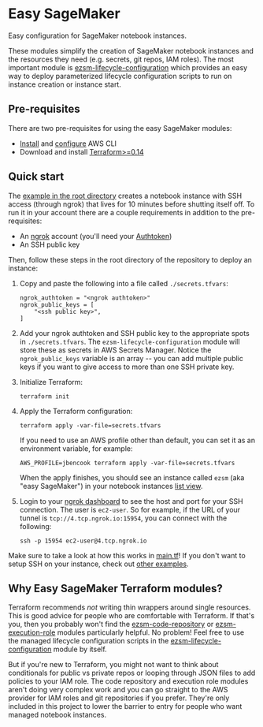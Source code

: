# Easy SageMaker

Easy configuration for SageMaker notebook instances.

These modules simplify the creation of SageMaker notebook instances and the resources they need (e.g. secrets, git repos, IAM roles). The most important module is [ezsm-lifecycle-configuration](./modules/ezsm-lifecycle-configuration/) which provides an easy way to deploy parameterized lifecycle configuration scripts to run on instance creation or instance start.

## Pre-requisites

There are two pre-requisites for using the easy SageMaker modules:

* [Install](https://docs.aws.amazon.com/cli/latest/userguide/install-cliv2.html) and [configure](https://docs.aws.amazon.com/cli/latest/userguide/cli-configure-quickstart.html) AWS CLI
* Download and install [Terraform>=0.14](https://www.terraform.io/downloads.html)

## Quick start

The [example in the root directory](./main.tf) creates a notebook instance with SSH access (through ngrok) that lives for 10 minutes before shutting itself off. To run it in your account there are a couple requirements in addition to the pre-requisites:

* An [ngrok](https://ngrok.com/) account (you'll need your [Authtoken](https://dashboard.ngrok.com/auth/your-authtoken))
* An SSH public key

Then, follow these steps in the root directory of the repository to deploy an instance:

1. Copy and paste the following into a file called `./secrets.tfvars`:

    ```
    ngrok_authtoken = "<ngrok authtoken>"
    ngrok_public_keys = [
        "<ssh public key>",
    ]
    ```
2. Add your ngrok authtoken and SSH public key to the appropriate spots in `./secrets.tfvars`. The `ezsm-lifecycle-configuration` module  will store these as secrets in AWS Secrets Manager. Notice the `ngrok_public_keys` variable is an array -- you can add multiple public keys if you want to give access to more than one SSH private key.
3. Initialize Terraform:

    ```
    terraform init
    ```
4. Apply the Terraform configuration:

    ```
    terraform apply -var-file=secrets.tfvars
    ```

    If you need to use an AWS profile other than default, you can set it as an environment variable, for example:

    ```
    AWS_PROFILE=jbencook terraform apply -var-file=secrets.tfvars
    ```

    When the apply finishes, you should see an instance called `ezsm` (aka "easy SageMaker") in your notebook instances [list view](https://console.aws.amazon.com/sagemaker/home#/notebook-instances).
5. Login to your [ngrok dashboard](https://dashboard.ngrok.com/status/tunnels) to see the host and port for your SSH connection. The user is `ec2-user`. So for example, if the URL of your tunnel is `tcp://4.tcp.ngrok.io:15954`, you can connect with the following:

    ```
    ssh -p 15954 ec2-user@4.tcp.ngrok.io
    ```

Make sure to take a look at how this works in [main.tf](./main.tf)! If you don't want to setup SSH on your instance, check out [other examples](./examples/).

## Why Easy SageMaker Terraform modules?

Terraform recommends _not_ writing thin wrappers around single resources. This is good advice for people who are comfortable with Terraform. If that's you, then you probably won't find the [ezsm-code-repository](./modules/ezsm-code-repository/) or [ezsm-execution-role](./modules/ezsm-ezsm-execution-role/) modules particularly helpful. No problem! Feel free to use the managed lifecycle configuration scripts in the [ezsm-lifecycle-configuration](./modules/ezsm-lifecycle-configuration/) module by itself.

But if you're new to Terraform, you might not want to think about conditionals for public vs private repos or looping through JSON files to add policies to your IAM role. The code repository and execution role modules aren't doing very complex work and you can go straight to the AWS provider for IAM roles and git repositories if you prefer. They're only included in this project to lower the barrier to entry for people who want managed notebook instances.
